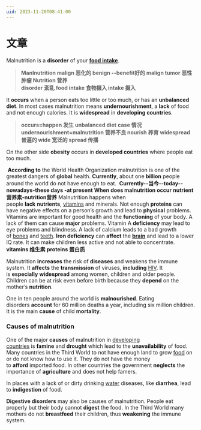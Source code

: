 ```yaml
---
uid: 2023-11-20T08:41:00
---
```

# 文章
Malnutrition is a **disorder** of your [**food intake**](https://www.english-online.at/health_medicine/nutrition/nutrition-how-the-body-uses-food.htm). 
> **Manlnutrition malign 恶化的 benign --benefit好的 malign tumor 恶性肿瘤 Nutrition 营养**  
> **disorder 紊乱**
> **food intake 食物摄入 intake 摄入**

It **occurs** when a person eats too little or too much, or has an **unbalanced diet**. In most cases malnutrition means **undernourishment**, a **lack** of food and not enough calories. It is **widespread** in **developing countries**.
> **occurs=happen 发生**
> **unbalanced diet**
> **case 情况**
> **undernourishment=malnutrition 营养不良 nourish 养育**
> **widespread 普遍的 wide 宽泛的 spread 传播**

 On the other side **obesity** occurs in **developed countries** where people eat too much.
 
  **According to** the World Health Organization malnutrition is one of the greatest dangers of **global** health. **Currently**, about one **billion** people around the world do not have enough to eat.
  **Currently--当今--today--nowadays-these days -at present**
 **When does malnutrition occur**
 **nutrient营养素-nutrition营养**
Malnutrition happens when people **lack** **nutrients**, [vitamins](https://www.english-online.at/health_medicine/vitamins/vitamins%20and%20vitamin-supplements.htm) and minerals. Not enough **proteins** can have negative effects on a person’s growth and lead to **physical** problems. Vitamins are important for good health and the **functioning** of your body. A lack of them can cause **major** problems. Vitamin A **deficiency** may lead to eye problems and blindness. A lack of calcium leads to a bad growth of [bones](https://www.english-online.at/biology/bones/human-bones.htm) and [teeth](https://www.english-online.at/biology/teeth/human-teeth.htm). **Iron deficiency** can **affect** the [**brain**](https://www.english-online.at/biology/human-brain/parts-and-functions-of-the-brain.htm) and lead to a lower IQ rate. It can make children less active and not able to concentrate.
**vitamins 维生素**
**proteins 蛋白质**



Malnutrition **increases** the risk of **diseases** and weakens the immune system. It **affects** the **transmission** of viruses, **including** [HIV](https://www.english-online.at/health_medicine/aids/growth-causes-of-aids.htm). It is **especially** **widespread** among women, children and older people. Children can be at risk even before birth because they **depend** on the mother’s **nutrition**.

One in ten people around the world is **malnourished**. Eating disorders **account** for 60 million deaths a year, including six million children. It is the main **cause** of child **mortality**.
### **Causes of malnutrition**
One of the major **causes** of malnutrition in [developing countries](https://www.english-online.at/geography/developing-countries/characteristics-of-developing-countries.htm) is **famine** and **drought** which lead to the **unavailability** of food. Many countries in the Third World to not have enough land to grow [food](https://www.english-online.at/health_medicine/nutrition/nutrition-how-the-body-uses-food.htm) on or do not know how to use it. They do not have the money to **afford** imported food. In other countries the government **neglects** the importance of **agriculture** and does not help famers.

In places with a lack of or dirty drinking [water](https://www.english-online.at/geography/water/water-cycle-treatment.htm) diseases, like **diarrhea**, lead to **indigestion** of food.

**Digestive disorders** may also be causes of malnutrition. People eat properly but their body cannot **digest** the food. In the Third World many mothers do not **breastfeed** their children, thus **weakening** the immune system.
